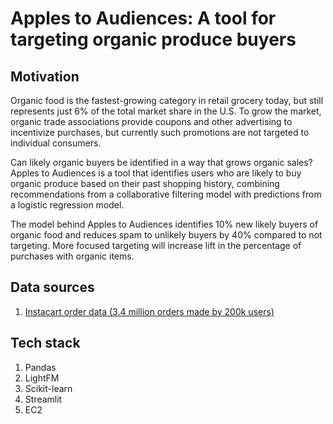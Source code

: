 # Apples to Audiences: A tool for targeting organic produce buyers

## Motivation 
Organic food is the fastest-growing category in retail grocery today, but still represents just 6% of the total market share in the U.S. To grow the market, organic trade associations provide coupons and other advertising to incentivize purchases, but currently such promotions are not targeted to individual consumers.

Can likely organic buyers be identified in a way that grows organic sales? Apples to Audiences is a tool that identifies users who are likely to buy organic produce based on their past shopping history, combining recommendations from a collaborative filtering model with predictions from a logistic regression model. 

The model behind Apples to Audiences identifies 10% new likely buyers of organic food and reduces spam to unlikely buyers by 40% compared to not targeting. More focused targeting will increase lift in the percentage of purchases with organic items.

## Data sources

1. [Instacart order data (3.4 million orders made by 200k users)](https://www.instacart.com/datasets/grocery-shopping-2017)

## Tech stack

1. Pandas
2. LightFM
3. Scikit-learn
4. Streamlit
5. EC2
